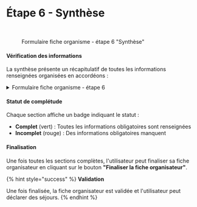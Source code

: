 # Étape 6 - Synthèse

<figure><img src="../../../.gitbook/assets/Capture d’écran 2025-07-05 à 11.02.00.png" alt=""><figcaption><p>Formulaire fiche organisme - étape 6 "Synthèse"</p></figcaption></figure>

#### Vérification des informations

La synthèse présente un récapitulatif de toutes les informations renseignées organisées en accordéons :

<details>

<summary>Formulaire fiche organisme - étape 6</summary>

{% include "../../../.gitbook/includes/formulaire-fiche-organisme-etape-6.md" %}

</details>

#### Statut de complétude

Chaque section affiche un badge indiquant le statut :

* **Complet** (vert) : Toutes les informations obligatoires sont renseignées
* **Incomplet** (rouge) : Des informations obligatoires manquent

#### Finalisation

Une fois toutes les sections complètes, l'utilisateur peut finaliser sa fiche organisateur en cliquant sur le bouton **"Finaliser la fiche organisateur"**.

{% hint style="success" %}
**Validation**

Une fois finalisée, la fiche organisateur est validée et l'utilisateur peut déclarer des séjours.
{% endhint %}
